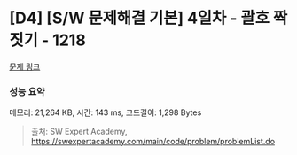 # [D4] [S/W 문제해결 기본] 4일차 - 괄호 짝짓기 - 1218 

[문제 링크](https://swexpertacademy.com/main/code/problem/problemDetail.do?contestProbId=AV14eWb6AAkCFAYD) 

### 성능 요약

메모리: 21,264 KB, 시간: 143 ms, 코드길이: 1,298 Bytes



> 출처: SW Expert Academy, https://swexpertacademy.com/main/code/problem/problemList.do